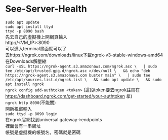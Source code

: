 # See-Server-Health
`sudo apt update`  
`sudo apt install ttyd`  
`ttyd -p 8090 bash`  
先去自己的虛擬機上開網頁輸入  
http://<VM_IP>:8090  
可以進入terminal畫面就可以了  
去https://ngrok.com/downloads/linux下載ngrok-v3-stable-windows-amd64  
在Downloads解壓縮  
`curl -sSL https://ngrok-agent.s3.amazonaws.com/ngrok.asc \  
  | sudo tee /etc/apt/trusted.gpg.d/ngrok.asc >/dev/null \  
  && echo "deb https://ngrok-agent.s3.amazonaws.com buster main" \  
  | sudo tee /etc/apt/sources.list.d/ngrok.list \  
  && sudo apt update \  
  && sudo apt install ngrok`   
`ngrok config add-authtoken <token>`
(這段token要去ngrok註冊在 https://dashboard.ngrok.com/get-started/your-authtoken 拿)  
`ngrok http 8090`(不能關)  
開新視窗輸入  
`sudo ttyd -p 8090 login`  
在ngrok官網找到universal gateway->endpoints  
裡面會有一串網址  
帳號是虛擬機的帳號名，密碼就是密碼  
